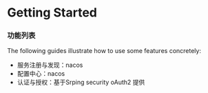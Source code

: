 # Getting Started

### 功能列表
The following guides illustrate how to use some features concretely:

* 服务注册与发现：nacos
* 配置中心：nacos
* 认证与授权：基于Srping security oAuth2 提供

